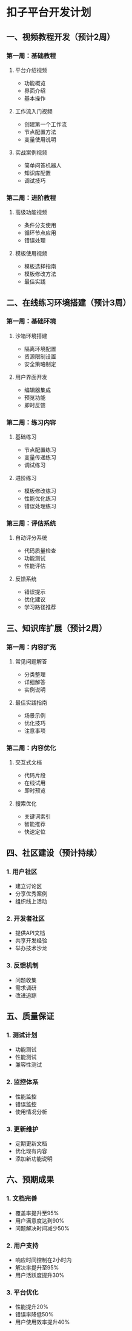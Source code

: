 # 扣子平台开发计划

## 一、视频教程开发（预计2周）

### 第一周：基础教程
1. 平台介绍视频
   - 功能概览
   - 界面介绍
   - 基本操作

2. 工作流入门视频
   - 创建第一个工作流
   - 节点配置方法
   - 变量使用说明

3. 实战案例视频
   - 简单问答机器人
   - 知识库配置
   - 调试技巧

### 第二周：进阶教程
1. 高级功能视频
   - 条件分支使用
   - 循环节点应用
   - 错误处理

2. 模板使用视频
   - 模板选择指南
   - 模板修改方法
   - 最佳实践

## 二、在线练习环境搭建（预计3周）

### 第一周：基础环境
1. 沙箱环境搭建
   - 隔离环境配置
   - 资源限制设置
   - 安全策略制定

2. 用户界面开发
   - 编辑器集成
   - 预览功能
   - 即时反馈

### 第二周：练习内容
1. 基础练习
   - 节点配置练习
   - 变量传递练习
   - 调试练习

2. 进阶练习
   - 模板修改练习
   - 性能优化练习
   - 错误处理练习

### 第三周：评估系统
1. 自动评分系统
   - 代码质量检查
   - 功能测试
   - 性能评估

2. 反馈系统
   - 错误提示
   - 优化建议
   - 学习路径推荐

## 三、知识库扩展（预计2周）

### 第一周：内容扩充
1. 常见问题解答
   - 分类整理
   - 详细解答
   - 实例说明

2. 最佳实践指南
   - 场景示例
   - 优化技巧
   - 注意事项

### 第二周：内容优化
1. 交互式文档
   - 代码片段
   - 在线试用
   - 即时预览

2. 搜索优化
   - 关键词索引
   - 智能推荐
   - 快速定位

## 四、社区建设（预计持续）

### 1. 用户社区
- 建立讨论区
- 分享优秀案例
- 组织线上活动

### 2. 开发者社区
- 提供API文档
- 共享开发经验
- 举办技术沙龙

### 3. 反馈机制
- 问题收集
- 需求调研
- 改进追踪

## 五、质量保证

### 1. 测试计划
- 功能测试
- 性能测试
- 兼容性测试

### 2. 监控体系
- 性能监控
- 错误监控
- 使用情况分析

### 3. 更新维护
- 定期更新文档
- 优化现有内容
- 添加新功能说明

## 六、预期成果

### 1. 文档完善
- 覆盖率提升至95%
- 用户满意度达到90%
- 问题解决时间减少50%

### 2. 用户支持
- 响应时间控制在2小时内
- 解决率提升至95%
- 用户活跃度提升30%

### 3. 平台优化
- 性能提升20%
- 错误率降低50%
- 用户使用效率提升40% 